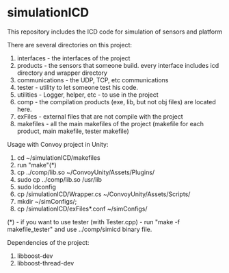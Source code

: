 # simulationICD
This repository includes the ICD code for simulation of sensors and platform

There are several directories on this project:
1. interfaces - the interfaces of the project
2. products - the sensors that someone build. every interface includes icd directory and wrapper directory
3. communications - the UDP, TCP, etc communications
4. tester - utility to let someone test his code.
5. utilities - Logger, helper, etc - to use in the project
6. comp - the compilation products (exe, lib, but not obj files) are located here.
7. exFiles - external files that are not compile with the project
8. makefiles - all the main makefiles of the project (makefile for each product, main makefile, tester makefile)

Usage with Convoy project in Unity:
1. cd ~/simulationICD/makefiles
2. run "make"(*)
3. cp ../comp/lib<sensor>.so ~/ConvoyUnity/Assets/Plugins/
4. sudo cp ../comp/lib<sensor>.so /usr/lib
5. sudo ldconfig
6. cp /simulationICD/<sensor>Wrapper.cs ~/ConvoyUnity/Assets/Scripts/<sensor>
7. mkdir ~/simConfigs/;
8. cp /simulationICD/exFiles*.conf ~/simConfigs/

(*) - if you want to use tester (with Tester.cpp) - run "make -f makefile_tester" and use ../comp/simicd binary file.

Dependencies of the project:
1. libboost-dev
2. libboost-thread-dev